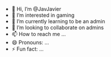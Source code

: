 - 👋 Hi, I’m @JavJavier
- 👀 I’m interested in gaming
- 🌱 I’m currently learning to be an admin
- 💞️ I’m looking to collaborate on admins
- 📫 How to reach me ...
- 😄 Pronouns: ...
- ⚡ Fun fact: ...

<!---
JavJavier/JavJavier is a ✨ special ✨ repository because its `README.md` (this file) appears on your GitHub profile.
You can click the Preview link to take a look at your changes.
--->
